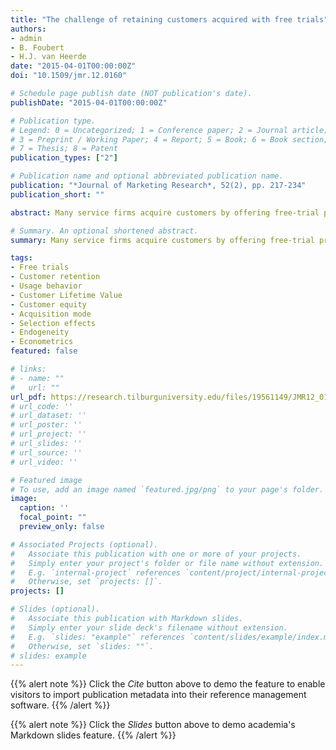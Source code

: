 ```yaml
---
title: "The challenge of retaining customers acquired with free trials"
authors:
- admin
- B. Foubert
- H.J. van Heerde
date: "2015-04-01T00:00:00Z"
doi: "10.1509/jmr.12.0160"

# Schedule page publish date (NOT publication's date).
publishDate: "2015-04-01T00:00:00Z"

# Publication type.
# Legend: 0 = Uncategorized; 1 = Conference paper; 2 = Journal article;
# 3 = Preprint / Working Paper; 4 = Report; 5 = Book; 6 = Book section;
# 7 = Thesis; 8 = Patent
publication_types: ["2"]

# Publication name and optional abbreviated publication name.
publication: "*Journal of Marketing Research*, 52(2), pp. 217-234"
publication_short: ""

abstract: Many service firms acquire customers by offering free-trial promotions. A crucial challenge is to retain customers acquired with these free trials. To address this challenge, firms need to understand how free-trial customers differ from regular customers in terms of their decision making to retain the service. This article conceptualizes how a customer’s retention decision is driven by marketing communication and usage behavior, and develops hypotheses about the impact of free-trial acquisition on this process. To test the hypotheses, the authors model a customer’s retention and usage decisions, distinguishing between usage of a flat-rate service and usage of a pay-per-use service. The model allows for unobserved heterogeneity and corrects for selection effects and endogeneity. Based on household panel data from a digital TV service, the authors find systematic behavioral differences which make the average customer lifetime value (CLV) of free-trial customers 59% lower than that of regular customers. However, free-trial customers are more responsive to marketing communication and usage rates, which offers opportunities to target marketing efforts and enhance retention rates, CLV, and customer equity.

# Summary. An optional shortened abstract.
summary: Many service firms acquire customers by offering free-trial promotions. This article conceptualizes how a customer’s retention decision is driven by marketing communication and usage behavior, and develops hypotheses about the impact of free-trial acquisition on this process.

tags:
- Free trials
- Customer retention
- Usage behavior
- Customer Lifetime Value
- Customer equity
- Acquisition mode
- Selection effects
- Endogeneity
- Econometrics
featured: false

# links:
# - name: ""
#   url: ""
url_pdf: https://research.tilburguniversity.edu/files/19561149/JMR12_0160_WebPosting.pdf
# url_code: ''
# url_dataset: ''
# url_poster: ''
# url_project: ''
# url_slides: ''
# url_source: ''
# url_video: ''

# Featured image
# To use, add an image named `featured.jpg/png` to your page's folder.
image:
  caption: ''
  focal_point: ""
  preview_only: false

# Associated Projects (optional).
#   Associate this publication with one or more of your projects.
#   Simply enter your project's folder or file name without extension.
#   E.g. `internal-project` references `content/project/internal-project/index.md`.
#   Otherwise, set `projects: []`.
projects: []

# Slides (optional).
#   Associate this publication with Markdown slides.
#   Simply enter your slide deck's filename without extension.
#   E.g. `slides: "example"` references `content/slides/example/index.md`.
#   Otherwise, set `slides: ""`.
# slides: example
---
```


{{% alert note %}}
Click the *Cite* button above to demo the feature to enable visitors to import publication metadata into their reference management software.
{{% /alert %}}

{{% alert note %}}
Click the *Slides* button above to demo academia's Markdown slides feature.
{{% /alert %}}

<!-- Supplementary notes can be added here, including [code and math](https://sourcethemes.com/academic/docs/writing-markdown-latex/). -->
